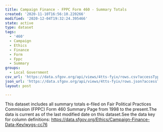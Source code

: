 ```yaml
---
title: Campaign Finance - FPPC Form 460 - Summary Totals
created: '2020-11-10T16:56:10.220266'
modified: '2020-12-04T19:32:24.395466'
state: active
type: dataset
tags:
  - '460'
  - Campaign
  - Ethics
  - Finance
  - Form
  - Fppc
  - Summary
groups:
  - Local Government
csv_url: 'https://data.sfgov.org/api/views/4tts-fyix/rows.csv?accessType=DOWNLOAD'
json_url: 'https://data.sfgov.org/api/views/4tts-fyix/rows.json?accessType=DOWNLOAD'
layout: post

---
```

This dataset includes all summary totals e-filed on Fair Political Practices Commission (FPPC) Form 460 Summary Page from 1998 to the present.The data is current as of the last modified date on this dataset.See the data key for column definitions:  https://data.sfgov.org/Ethics/Campaign-Finance-Data-Key/wygs-cc76
